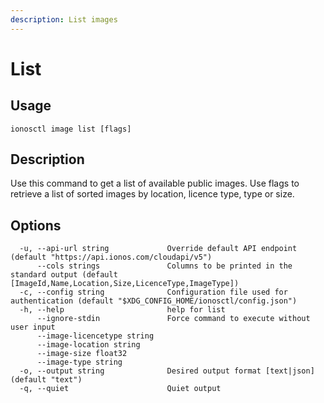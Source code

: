 ```yaml
---
description: List images
---
```


# List

## Usage

```text
ionosctl image list [flags]
```

## Description

Use this command to get a list of available public images. Use flags to retrieve a list of sorted images by location, licence type, type or size.

## Options

```text
  -u, --api-url string             Override default API endpoint (default "https://api.ionos.com/cloudapi/v5")
      --cols strings               Columns to be printed in the standard output (default [ImageId,Name,Location,Size,LicenceType,ImageType])
  -c, --config string              Configuration file used for authentication (default "$XDG_CONFIG_HOME/ionosctl/config.json")
  -h, --help                       help for list
      --ignore-stdin               Force command to execute without user input
      --image-licencetype string   
      --image-location string      
      --image-size float32         
      --image-type string          
  -o, --output string              Desired output format [text|json] (default "text")
  -q, --quiet                      Quiet output
```

